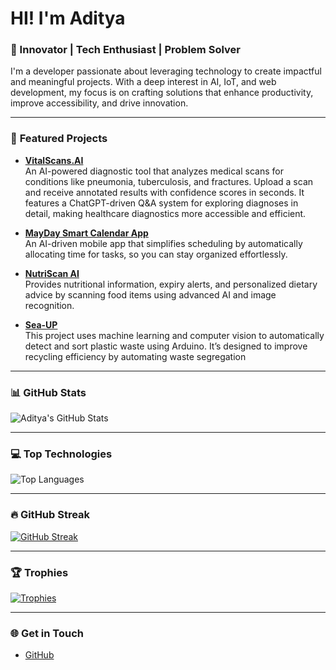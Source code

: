 # HI! I'm Aditya

### 🚀 Innovator | Tech Enthusiast | Problem Solver

I'm a developer passionate about leveraging technology to create impactful and meaningful projects. With a deep interest in AI, IoT, and web development, my focus is on crafting solutions that enhance productivity, improve accessibility, and drive innovation.

---

### 🌟 **Featured Projects**


- [**VitalScans.AI**](https://github.com/BENi-Aditya/VitalScans.AI)  
  An AI-powered diagnostic tool that analyzes medical scans for conditions like pneumonia, tuberculosis, and fractures. Upload a scan and receive annotated results with confidence scores in seconds. It features a ChatGPT-driven Q&A system for exploring diagnoses in detail, making healthcare diagnostics more accessible and efficient.

- [**MayDay Smart Calendar App**](https://github.com/BENi-Aditya/Calendar_app)  
  An AI-driven mobile app that simplifies scheduling by automatically allocating time for tasks, so you can stay organized effortlessly.

- [**NutriScan AI**](https://github.com/BENi-Aditya/BENi-AI-Nutritional-Tracker)  
  Provides nutritional information, expiry alerts, and personalized dietary advice by scanning food items using advanced AI and image recognition.

- [**Sea-UP**](https://github.com/BENi-Aditya/Waste-Segregation-with-Roboflow-and-Arduino)  
  This project uses machine learning and computer vision to automatically detect and sort plastic waste using Arduino. It’s designed to improve recycling efficiency by automating waste segregation

---

### 📊 **GitHub Stats**

![Aditya's GitHub Stats](https://github-readme-stats.vercel.app/api?username=BENi-Aditya&show_icons=true&theme=vue-dark)

---

### 💻 **Top Technologies**

![Top Languages](https://github-readme-stats.vercel.app/api/top-langs/?username=BENi-Aditya&layout=compact&theme=vue-dark)

---

### 🔥 **GitHub Streak**

[![GitHub Streak](https://github-readme-streak-stats.herokuapp.com/?user=BENi-Aditya&theme=vue-dark)](https://git.io/streak-stats)

---

### 🏆 **Trophies**

[![Trophies](https://github-profile-trophy.vercel.app/?username=BENi-Aditya&theme=vue-dark)](https://github.com/ryo-ma/github-profile-trophy)

---

### 🌐 **Get in Touch**
- [GitHub](https://github.com/BENi-Aditya)
